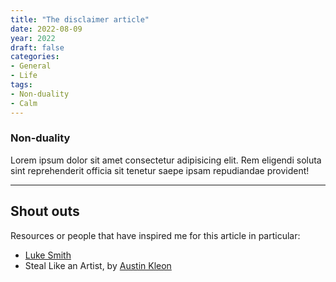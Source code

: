 ```yaml
---
title: "The disclaimer article"
date: 2022-08-09
year: 2022
draft: false
categories:
- General
- Life
tags:
- Non-duality
- Calm
---
```


### Non-duality
Lorem ipsum dolor sit amet consectetur adipisicing elit.
Rem eligendi soluta sint reprehenderit officia sit tenetur saepe ipsam repudiandae provident!

---

## Shout outs
Resources or people that have inspired me for this article in particular:
- [Luke Smith](https://lukesmith.xyz)
- Steal Like an Artist, by [Austin Kleon](https://austinkleon.com)
